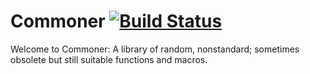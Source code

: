 # Commoner [![Build Status](https://travis-ci.org/amagura/commoner.svg?branch=as-a-library)](https://travis-ci.org/amagura/common)

Welcome to Commoner:
A library of random, nonstandard; sometimes obsolete but still suitable functions and macros.
